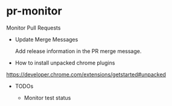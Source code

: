 # pr-monitor
Monitor Pull Requests


* Update Merge Messages

  Add release information in the PR merge message.

* How to install unpacked chrome plugins

https://developer.chrome.com/extensions/getstarted#unpacked

* TODOs

  - Monitor test status
